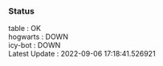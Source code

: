### Status


table : OK  
hogwarts : DOWN  
icy-bot : DOWN  
Latest Update : 2022-09-06 17:18:41.526921
